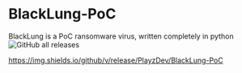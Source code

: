 # BlackLung-PoC
BlackLung is a PoC ransomware virus, written completely in python
![GitHub all releases](https://img.shields.io/github/downloads/PlayzDev/BlackLung-PoC/total?style=flat-square&logo=GitHub&link=https%3A%2F%2Fgithub.com%2FPlayzDev%2FBlackLung-PoC%2Freleases)


https://img.shields.io/github/v/release/PlayzDev/BlackLung-PoC
